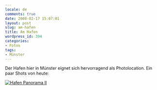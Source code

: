 ```yaml
---
locale: de
comments: true
date: 2008-02-17 15:07:01
layout: post
slug: am-hafen
title: Am Hafen
wordpress_id: 394
categories:
- Fotos
tags:
- Münster
---
```


Der Hafen hier in Münster eignet sich hervorragend als Photolocation. Ein paar
Shots von heute:

[![Hafen Panorama II](http://farm3.static.flickr.com/2314/2270701469_2eb1310dd3.jpg)](http://www.flickr.com/photos/wannawork/sets/72157603924004754/)
